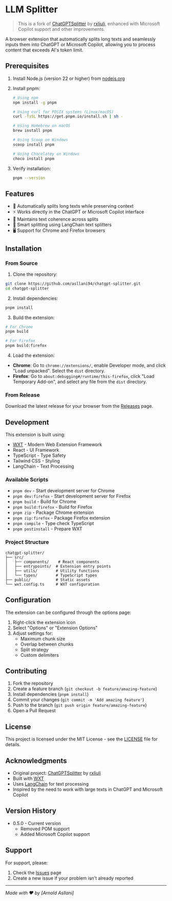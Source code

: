 # LLM Splitter

> This is a fork of [ChatGPTSplitter](https://github.com/rxliuli/ChatGPTSplitter) by [rxliuli](https://github.com/rxliuli), enhanced with Microsoft Copilot support and other improvements.

A browser extension that automatically splits long texts and seamlessly inputs them into ChatGPT or Microsoft Copilot, allowing you to process content that exceeds AI's token limit.

## Prerequisites

1. Install Node.js (version 22 or higher) from [nodejs.org](https://nodejs.org/)

2. Install pnpm:
   ```bash
   # Using npm
   npm install -g pnpm

   # Using curl for POSIX systems (Linux/macOS)
   curl -fsSL https://get.pnpm.io/install.sh | sh -

   # Using Homebrew on macOS
   brew install pnpm

   # Using Scoop on Windows
   scoop install pnpm

   # Using Chocolatey on Windows
   choco install pnpm
   ```

3. Verify installation:
   ```bash
   pnpm --version
   ```

## Features

- 🔄 Automatically splits long texts while preserving context
- ⚡ Works directly in the ChatGPT or Microsoft Copilot interface
- 📝 Maintains text coherence across splits
- 🎯 Smart splitting using LangChain text splitters
- 🖥️ Support for Chrome and Firefox browsers

## Installation

### From Source

1. Clone the repository:
```bash
git clone https://github.com/asllani94/chatgpt-splitter.git
cd chatgpt-splitter
```

2. Install dependencies:
```bash
pnpm install
```

3. Build the extension:
```bash
# For Chrome
pnpm build

# For Firefox
pnpm build:firefox
```

4. Load the extension:
- **Chrome**: Go to `chrome://extensions/`, enable Developer mode, and click "Load unpacked". Select the `dist` directory.
- **Firefox**: Go to `about:debugging#/runtime/this-firefox`, click "Load Temporary Add-on", and select any file from the `dist` directory.

### From Release

Download the latest release for your browser from the [Releases](https://github.com/asllani94/chatgpt-splitter/releases) page.

## Development

This extension is built using:
- [WXT](https://wxt.dev) - Modern Web Extension Framework
- React - UI Framework
- TypeScript - Type Safety
- Tailwind CSS - Styling
- LangChain - Text Processing

### Available Scripts

- `pnpm dev` - Start development server for Chrome
- `pnpm dev:firefox` - Start development server for Firefox
- `pnpm build` - Build for Chrome
- `pnpm build:firefox` - Build for Firefox
- `pnpm zip` - Package Chrome extension
- `pnpm zip:firefox` - Package Firefox extension
- `pnpm compile` - Type check TypeScript
- `pnpm postinstall` - Prepare WXT

### Project Structure

```
chatgpt-splitter/
├── src/
│   ├── components/    # React components
│   ├── entrypoints/  # Extension entry points
│   ├── utils/        # Utility functions
│   └── types/        # TypeScript types
├── public/           # Static assets
└── wxt.config.ts     # WXT configuration
```

## Configuration

The extension can be configured through the options page:
1. Right-click the extension icon
2. Select "Options" or "Extension Options"
3. Adjust settings for:
    - Maximum chunk size
    - Overlap between chunks
    - Split strategy
    - Custom delimiters

## Contributing

1. Fork the repository
2. Create a feature branch (`git checkout -b feature/amazing-feature`)
3. Install dependencies (`pnpm install`)
4. Commit your changes (`git commit -m 'Add amazing feature'`)
5. Push to the branch (`git push origin feature/amazing-feature`)
6. Open a Pull Request

## License

This project is licensed under the MIT License - see the [LICENSE](LICENSE) file for details.

## Acknowledgments

- Original project: [ChatGPTSplitter](https://github.com/rxliuli/ChatGPTSplitter) by [rxliuli](https://github.com/rxliuli)
- Built with [WXT](https://wxt.dev)
- Uses [LangChain](https://js.langchain.com) for text processing
- Inspired by the need to work with large texts in ChatGPT and Microsoft Copilot

## Version History

- 0.5.0 - Current version
    - Removed POM support
    - Added Microsoft Copilot support

## Support

For support, please:
1. Check the [Issues](https://github.com/asllani94/chatgpt-splitter/issues) page
2. Create a new issue if your problem isn't already reported

---

*Made with ❤️ by [Arnold Asllani]*